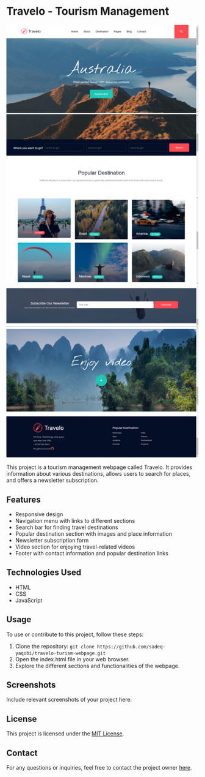 # Travelo - Tourism Management

![preview project image](assets/images/preview-travelo-img-01.png)
![preview project image](assets/images/preview-travelo-img-02.png)
![preview project image](assets/images/preview-travelo-img-03.png)
![preview project image](assets/images/preview-travelo-img-04.png)
![preview project image](assets/images/preview-travelo-img-05.png)
![preview project image](assets/images/preview-travelo-img-06.png)

This project is a tourism management webpage called Travelo. It provides information about various destinations, allows users to search for places, and offers a newsletter subscription.

## Features

- Responsive design
- Navigation menu with links to different sections
- Search bar for finding travel destinations
- Popular destination section with images and place information
- Newsletter subscription form
- Video section for enjoying travel-related videos
- Footer with contact information and popular destination links

## Technologies Used

- HTML
- CSS
- JavaScript

## Usage

To use or contribute to this project, follow these steps:

1. Clone the repository: `git clone https://github.com/sadeq-yaqobi/travelo-turism-webpage.git`
2. Open the index.html file in your web browser.
3. Explore the different sections and functionalities of the webpage.

## Screenshots

Include relevant screenshots of your project here.

## License

This project is licensed under the [MIT License](LICENSE).

## Contact

For any questions or inquiries, feel free to contact the project owner [here](https://github.com/sadeq-yaqobi).

